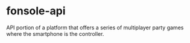 # fonsole-api
API portion of a platform that offers a series of multiplayer party games where the smartphone is the controller.
